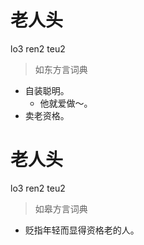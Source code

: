 # 老人头
lo3 ren2 teu2
> 如东方言词典
- 自装聪明。
  - 他就爱做～。
- 卖老资格。

# 老人头
lo3 ren2 teu2
> 如皋方言词典
- 贬指年轻而显得资格老的人。

